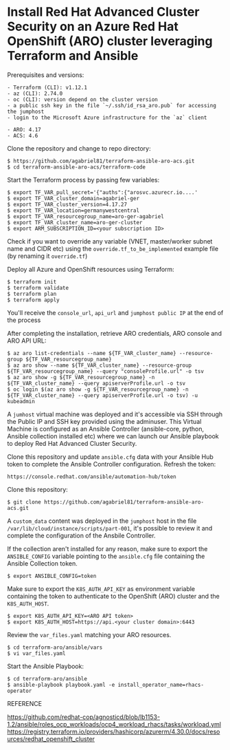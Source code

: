 # Install Red Hat Advanced Cluster Security on an Azure Red Hat OpenShift (ARO) cluster leveraging Terraform and Ansible

Prerequisites and versions:

```
- Terraform (CLI): v1.12.1
- az (CLI): 2.74.0
- oc (CLI): version depend on the cluster version
- a public ssh key in the file `~/.ssh/id_rsa_aro.pub` for accessing the jumphost
- login to the Microsoft Azure infrastructure for the `az` client 
```
```
- ARO: 4.17
- ACS: 4.6
```

Clone the repository and change to repo directory:
```
$ https://github.com/agabriel81/terraform-ansible-aro-acs.git
$ cd terraform-ansible-aro-acs/terraform-code
```

Start the Terraform process by passing few variables:
```
$ export TF_VAR_pull_secret='{"auths":{"arosvc.azurecr.io....'
$ export TF_VAR_cluster_domain=agabriel-ger
$ export TF_VAR_cluster_version=4.17.27
$ export TF_VAR_location=germanywestcentral
$ export TF_VAR_resourcegroup_name=aro-ger-agabriel
$ export TF_VAR_cluster_name=aro-ger-cluster
$ export ARM_SUBSCRIPTION_ID=<your subscription ID>
```

Check if you want to override any variable (VNET, master/worker subnet name and CIDR etc) using the `override.tf_to_be_implemented` example file (by renaming it `override.tf`)

Deploy all Azure and OpenShift resources using Terraform:

```
$ terraform init
$ terraform validate
$ terraform plan 
$ terraform apply 
```

You'll receive the `console_url`, `api_url` and `jumphost public IP` at the end of the process

After completing the installation, retrieve ARO credentials, ARO console and ARO API URL:

```
$ az aro list-credentials --name ${TF_VAR_cluster_name} --resource-group ${TF_VAR_resourcegroup_name}
$ az aro show --name ${TF_VAR_cluster_name} --resource-group ${TF_VAR_resourcegroup_name} --query "consoleProfile.url" -o tsv
$ az aro show -g ${TF_VAR_resourcegroup_name} -n ${TF_VAR_cluster_name} --query apiserverProfile.url -o tsv 
$ oc login $(az aro show -g ${TF_VAR_resourcegroup_name} -n ${TF_VAR_cluster_name} --query apiserverProfile.url -o tsv) -u kubeadmin

```

A `jumhost` virtual machine was deployed and it's accessible via SSH through the Public IP and SSH key provided using the adminuser. 
This Virtual Machine is configured as an Ansible Controller (ansible-core, python, Ansible collection installed etc) where we can launch our Ansible playbook to deploy Red Hat Advanced Cluster Security.

Clone this repository and update `ansible.cfg` data with your Ansible Hub token to complete the Ansible Controller configuration.
Refresh the token:

```
https://console.redhat.com/ansible/automation-hub/token
```

Clone this repository:

```
$ git clone https://github.com/agabriel81/terraform-ansible-aro-acs.git
```

A `custom_data` content was deployed in the `jumphost` host in the file `/var/lib/cloud/instance/scripts/part-001`, it's possible to review it and complete the configuration of the Ansbile Controller.

If the collection aren't installed for any reason, make sure to export the `ANSIBLE_CONFIG` variable pointing to the `ansible.cfg` file containing the Ansible Collection token.

```
$ export ANSIBLE_CONFIG=token
```

Make sure to export the `K8S_AUTH_API_KEY` as environment variable containing the token to authenticate to the OpenShift (ARO) cluster and the `K8S_AUTH_HOST`.
```
$ export K8S_AUTH_API_KEY=<ARO API token>
$ export K8S_AUTH_HOST=https://api.<your cluster domain>:6443
```

Review the `var_files.yaml` matching your ARO resources.

```
$ cd terraform-aro/ansible/vars
$ vi var_files.yaml
```

Start the Ansible Playbook:

```
$ cd terraform-aro/ansible
$ ansible-playbook playbook.yaml -e install_operator_name=rhacs-operator
```







REFERENCE

https://github.com/redhat-cop/agnosticd/blob/lb1153-1.2/ansible/roles_ocp_workloads/ocp4_workload_rhacs/tasks/workload.yml
https://registry.terraform.io/providers/hashicorp/azurerm/4.30.0/docs/resources/redhat_openshift_cluster
